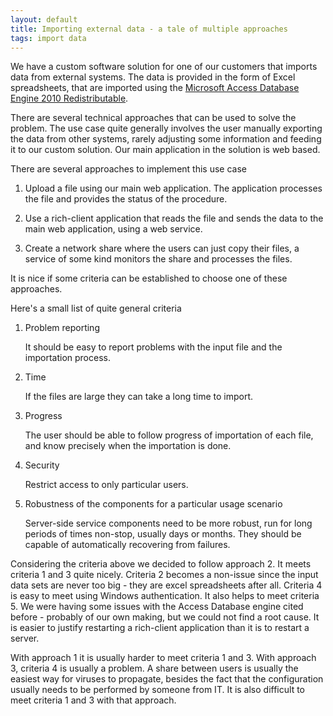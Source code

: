 ```yaml
---
layout: default
title: Importing external data - a tale of multiple approaches
tags: import data
---
```


We have a custom software solution for one of our customers that imports data from external systems. The data is provided in the form of Excel spreadsheets, that are imported using the [Microsoft Access Database Engine 2010 Redistributable](http://www.microsoft.com/downloads/en/details.aspx?familyid=C06B8369-60DD-4B64-A44B-84B371EDE16D&displaylang=en).

There are several technical approaches that can be used to solve the problem. The use case quite generally involves the user manually exporting the data from other systems, rarely adjusting some information and feeding it to our custom solution. Our main application in the solution is web based.

There are several approaches to implement this use case

1. Upload a file using our main web application. The application processes the file and provides the status of the procedure.

2. Use a rich-client application that reads the file and sends the data to the main web application, using a web service.

3. Create a network share where the users can just copy their files, a service of some kind monitors the share and processes the files.

It is nice if some criteria can be established to choose one of these approaches.

Here's a small list of quite general criteria

1. Problem reporting

    It should be easy to report problems with the input file and the importation process.

2. Time

    If the files are large they can take a long time to import.

3. Progress

    The user should be able to follow progress of importation of each file, and know precisely when the importation is done.

4. Security

    Restrict access to only particular users.

5. Robustness of the components for a particular usage scenario

    Server-side service components need to be more robust, run for long periods of times non-stop, usually days or months. They should be capable of automatically recovering from failures.

Considering the criteria above we decided to follow approach 2. It meets criteria 1 and 3 quite nicely. Criteria 2 becomes a non-issue since the input data sets are never too big - they are excel spreadsheets after all. Criteria 4 is easy to meet using Windows authentication. It also helps to meet criteria 5. We were having some issues with the Access Database engine cited before - probably of our own making, but we could not find a root cause. It is easier to justify restarting a rich-client application than it is to restart a server.

With approach 1 it is usually harder to meet criteria 1 and 3.  With approach 3, criteria 4 is usually a problem. A share between users is usually the easiest way for viruses to propagate, besides the fact that the configuration usually needs to be performed by someone from IT. It is also difficult to meet criteria 1 and 3 with that approach.
